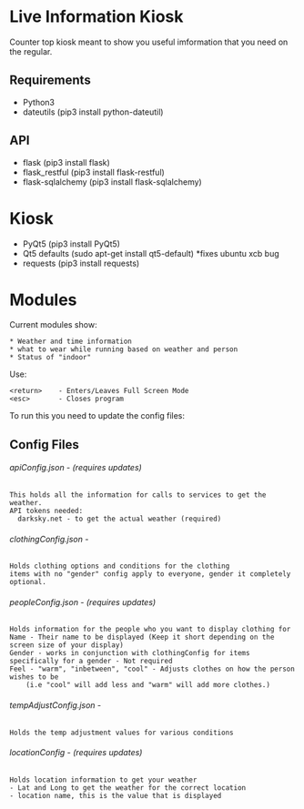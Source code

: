 # Live Information Kiosk
Counter top kiosk meant to show you useful imformation that you need on the regular.

## Requirements
 - Python3
 - dateutils (pip3 install python-dateutil)
 ## API
 - flask (pip3 install flask)
 - flask_restful (pip3 install flask-restful)
 - flask-sqlalchemy (pip3 install flask-sqlalchemy)
 # Kiosk
 - PyQt5 (pip3 install PyQt5)
 - Qt5 defaults (sudo apt-get install qt5-default) *fixes ubuntu xcb bug
 - requests (pip3 install requests)

# Modules
Current modules show:

    * Weather and time information
    * what to wear while running based on weather and person
    * Status of "indoor"

Use:

    <return>    - Enters/Leaves Full Screen Mode
    <esc>       - Closes program

To run this you need to update the config files:

## Config Files
###### apiConfig.json - (requires updates)
    This holds all the information for calls to services to get the weather.
    API tokens needed:
      darksky.net - to get the actual weather (required)

###### clothingConfig.json - 
    Holds clothing options and conditions for the clothing
    items with no "gender" config apply to everyone, gender it completely optional.

###### peopleConfig.json - (requires updates) 
    Holds information for the people who you want to display clothing for
    Name - Their name to be displayed (Keep it short depending on the screen size of your display)
    Gender - works in conjunction with clothingConfig for items specifically for a gender - Not required
    Feel - "warm", "inbetween", "cool" - Adjusts clothes on how the person wishes to be 
        (i.e "cool" will add less and "warm" will add more clothes.)
  
###### tempAdjustConfig.json - 
    Holds the temp adjustment values for various conditions  

###### locationConfig - (requires updates)
    Holds location information to get your weather
    - Lat and Long to get the weather for the correct location
    - location name, this is the value that is displayed
